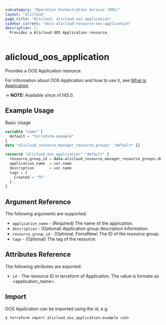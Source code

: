 ```yaml
---
subcategory: "Operation Orchestration Service (OOS)"
layout: "alicloud"
page_title: "Alicloud: alicloud_oos_application"
sidebar_current: "docs-alicloud-resource-oos-application"
description: |-
  Provides a Alicloud OOS Application resource.
---
```


# alicloud_oos_application

Provides a OOS Application resource.

For information about OOS Application and how to use it, see [What is Application](https://www.alibabacloud.com/help/en/operation-orchestration-service/latest/api-oos-2019-06-01-createapplication).

-> **NOTE:** Available since v1.145.0.

## Example Usage

Basic Usage

```terraform
variable "name" {
  default = "terraform-example"
}
data "alicloud_resource_manager_resource_groups" "default" {}

resource "alicloud_oos_application" "default" {
  resource_group_id = data.alicloud_resource_manager_resource_groups.default.groups.0.id
  application_name  = var.name
  description       = var.name
  tags = {
    Created = "TF"
  }
}
```

## Argument Reference

The following arguments are supported:

* `application_name` - (Required) The name of the application.
* `description` - (Optional) Application group description information.
* `resource_group_id` - (Optional, ForceNew) The ID of the resource group.
* `tags` - (Optional) The tag of the resource.

## Attributes Reference

The following attributes are exported:

* `id` - The resource ID in terraform of Application. The value is formate as <application_name>.

## Import

OOS Application can be imported using the id, e.g.

```shell
$ terraform import alicloud_oos_application.example <id>
```